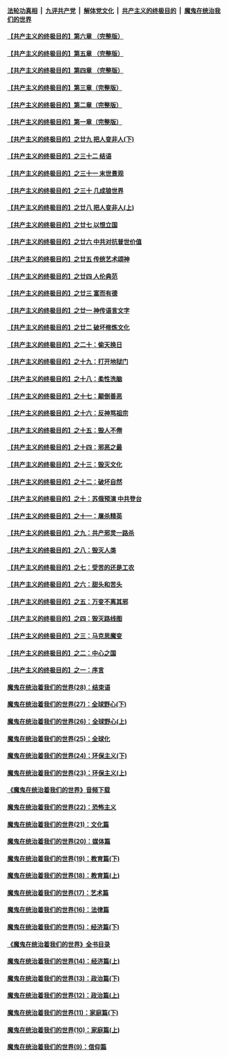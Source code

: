 ####  [法轮功真相](../../../../basic/blob/master/README.md?t=06101201) &nbsp;|&nbsp; [九评共产党](../../../../9ping.md/blob/master/README.md?t=06101201) &nbsp;|&nbsp; [解体党文化](../../../../jtdwh.md/blob/master/README.md?t=06101201)  &nbsp;|&nbsp; [共产主义的终极目的](../../../../gczydzjmd.md/blob/master/README.md?t=06101201) &nbsp;|&nbsp; [魔鬼在统治我们的世界](../../../../mgztzwmdsj.md/blob/master/README.md?t=06101201) 

#### [【共产主义的终极目的】第六章 （完整版）](../pages/nsc422/n11428913.md?t=06101201) 

#### [【共产主义的终极目的】第五章 （完整版）](../pages/nsc422/n11428912.md?t=06101201) 

#### [【共产主义的终极目的】第四章 （完整版）](../pages/nsc422/n11428907.md?t=06101201) 

#### [【共产主义的终极目的】第三章（完整版）](../pages/nsc422/n11428848.md?t=06101201) 

#### [【共产主义的终极目的】第二章（完整版）](../pages/nsc422/n11428831.md?t=06101201) 

#### [【共产主义的终极目的】第一章（完整版）](../pages/nsc422/n11417651.md?t=06101201) 

#### [【共产主义的终极目的】之廿九 把人变非人(下)](../pages/nsc422/n11344140.md?t=06101201) 

#### [【共产主义的终极目的】之三十二 结语](../pages/nsc422/n11360535.md?t=06101201) 

#### [【共产主义的终极目的】之三十一 末世景观](../pages/nsc422/n11351129.md?t=06101201) 

#### [【共产主义的终极目的】之三十 几成狼世界](../pages/nsc422/n11348280.md?t=06101201) 

#### [【共产主义的终极目的】之廿八 把人变非人(上)](../pages/nsc422/n11340492.md?t=06101201) 

#### [【共产主义的终极目的】之廿七 以恨立国](../pages/nsc422/n11336944.md?t=06101201) 

#### [【共产主义的终极目的】之廿六 中共对抗普世价值](../pages/nsc422/n11324785.md?t=06101201) 

#### [【共产主义的终极目的】之廿五 传统艺术颂神](../pages/nsc422/n11296396.md?t=06101201) 

#### [【共产主义的终极目的】之廿四 人伦典范](../pages/nsc422/n11296397.md?t=06101201) 

#### [【共产主义的终极目的】之廿三 富而有德](../pages/nsc422/n11283598.md?t=06101201) 

#### [【共产主义的终极目的】之廿一 神传语言文字](../pages/nsc422/n11263265.md?t=06101201) 

#### [【共产主义的终极目的】之廿二 破坏修炼文化](../pages/nsc422/n11245728.md?t=06101201) 

#### [【共产主义的终极目的】之二十：偷天换日](../pages/nsc422/n11238846.md?t=06101201) 

#### [【共产主义的终极目的】之十九：打开地狱门](../pages/nsc422/n11206376.md?t=06101201) 

#### [【共产主义的终极目的】之十八：柔性洗脑](../pages/nsc422/n11199994.md?t=06101201) 

#### [【共产主义的终极目的】之十七：颠倒善恶](../pages/nsc422/n11179782.md?t=06101201) 

#### [【共产主义的终极目的】之十六：反神骂祖宗](../pages/nsc422/n11166798.md?t=06101201) 

#### [【共产主义的终极目的】之十五：毁人不倦](../pages/nsc422/n11166792.md?t=06101201) 

#### [【共产主义的终极目的】之十四：邪恶之最](../pages/nsc422/n11150249.md?t=06101201) 

#### [【共产主义的终极目的】之十三：毁灭文化](../pages/nsc422/n11135227.md?t=06101201) 

#### [【共产主义的终极目的】之十二：破坏自然](../pages/nsc422/n11135214.md?t=06101201) 

#### [【共产主义的终极目的】之十：苏俄预演 中共登台](../pages/nsc422/n11118424.md?t=06101201) 

#### [【共产主义的终极目的】之十一：屠杀精英](../pages/nsc422/n11118442.md?t=06101201) 

#### [【共产主义的终极目的】之九：共产邪灵一路杀](../pages/nsc422/n11114139.md?t=06101201) 

#### [【共产主义的终极目的】之八：毁灭人类](../pages/nsc422/n11108503.md?t=06101201) 

#### [【共产主义的终极目的】之七：受苦的还是工农](../pages/nsc422/n11101809.md?t=06101201) 

#### [【共产主义的终极目的】之六：甜头和苦头](../pages/nsc422/n11096971.md?t=06101201) 

#### [【共产主义的终极目的】之五：万变不离其邪](../pages/nsc422/n11091285.md?t=06101201) 

#### [【共产主义的终极目的】之四：毁灭路线图](../pages/nsc422/n11086284.md?t=06101201) 

#### [【共产主义的终极目的】之三：马克思魔变](../pages/nsc422/n11061941.md?t=06101201) 

#### [【共产主义的终极目的】之二：中心之国](../pages/nsc422/n11047728.md?t=06101201) 

#### [【共产主义的终极目的】之一：序言](../pages/nsc422/n11086077.md?t=06101201) 

#### [魔鬼在统治着我们的世界(28)：结束语](../pages/nsc422/n10936246.md?t=06101201) 

#### [魔鬼在统治着我们的世界(27)：全球野心(下)](../pages/nsc422/n10928319.md?t=06101201) 

#### [魔鬼在统治着我们的世界(26)：全球野心(上)](../pages/nsc422/n10900318.md?t=06101201) 

#### [魔鬼在统治着我们的世界(25)：全球化](../pages/nsc422/n10788205.md?t=06101201) 

#### [魔鬼在统治着我们的世界(24)：环保主义(下)](../pages/nsc422/n10695307.md?t=06101201) 

#### [魔鬼在统治着我们的世界(23)：环保主义(上)](../pages/nsc422/n10688613.md?t=06101201) 

#### [《魔鬼在统治着我们的世界》音频下载](../pages/nsc422/n10635553.md?t=06101201) 

#### [魔鬼在统治着我们的世界(22)：恐怖主义](../pages/nsc422/n10614727.md?t=06101201) 

#### [魔鬼在统治着我们的世界(21)：文化篇](../pages/nsc422/n10597706.md?t=06101201) 

#### [魔鬼在统治着我们的世界(20)：媒体篇](../pages/nsc422/n10586579.md?t=06101201) 

#### [魔鬼在统治着我们的世界(19)：教育篇(下)](../pages/nsc422/n10564808.md?t=06101201) 

#### [魔鬼在统治着我们的世界(18)：教育篇(上)](../pages/nsc422/n10526970.md?t=06101201) 

#### [魔鬼在统治着我们的世界(17)：艺术篇](../pages/nsc422/n10499093.md?t=06101201) 

#### [魔鬼在统治着我们的世界(16)：法律篇](../pages/nsc422/n10485969.md?t=06101201) 

#### [魔鬼在统治着我们的世界(15)：经济篇(下)](../pages/nsc422/n10469975.md?t=06101201) 

#### [《魔鬼在统治着我们的世界》全书目录](../pages/nsc422/n10464261.md?t=06101201) 

#### [魔鬼在统治着我们的世界(14)：经济篇(上)](../pages/nsc422/n10457370.md?t=06101201) 

#### [魔鬼在统治着我们的世界(13)：政治篇(下)](../pages/nsc422/n10448270.md?t=06101201) 

#### [魔鬼在统治着我们的世界(12)：政治篇(上)](../pages/nsc422/n10444576.md?t=06101201) 

#### [魔鬼在统治着我们的世界(11)：家庭篇(下)](../pages/nsc422/n10440961.md?t=06101201) 

#### [魔鬼在统治着我们的世界(10)：家庭篇(上)](../pages/nsc422/n10435448.md?t=06101201) 

#### [魔鬼在统治着我们的世界(9)：信仰篇](../pages/nsc422/n10432159.md?t=06101201) 

